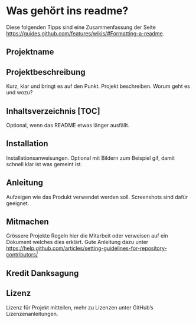 # Was gehört ins readme?
Diese folgenden Tipps sind eine Zusammenfassung der Seite https://guides.github.com/features/wikis/#Formatting-a-readme.

## Projektname
## Projektbeschreibung
Kurz, klar und bringt es auf den Punkt. Projekt beschreiben. Worum geht es und wozu?
## Inhaltsverzeichnis [TOC]
Optional, wenn das README etwas länger ausfällt.
## Installation
Installationsanweisungen. Optional mit Bildern zum Beispiel gif, damit schnell klar ist was gemeint ist.
## Anleitung
Aufzeigen wie das Produkt verwendet werden soll. Screenshots sind dafür geeignet.
## Mitmachen
Grössere Projekte Regeln hier die Mitarbeit oder verweisen auf ein Dokument welches dies erklärt. Gute Anleitung dazu unter https://help.github.com/articles/setting-guidelines-for-repository-contributors/
## Kredit Danksagung
## Lizenz
Lizenz für Projekt mitteilen, mehr zu Lizenzen unter GitHub’s Lizenzenanleitungen.

